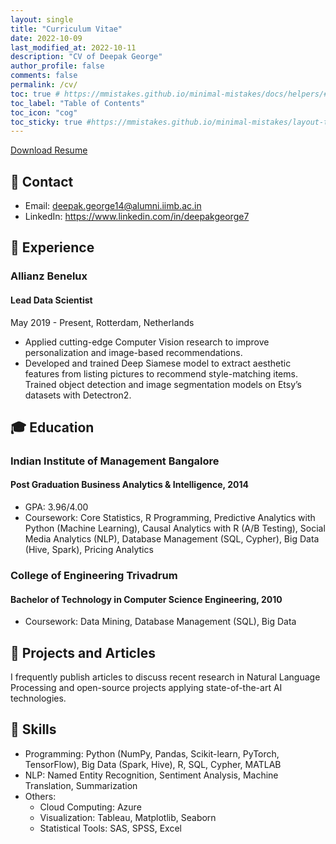 ```yaml
---
layout: single
title: "Curriculum Vitae"
date: 2022-10-09
last_modified_at: 2022-10-11
description: "CV of Deepak George"
author_profile: false
comments: false
permalink: /cv/
toc: true # https://mmistakes.github.io/minimal-mistakes/docs/helpers/#enabled-via-yaml-front-matter
toc_label: "Table of Contents"
toc_icon: "cog"
toc_sticky: true #https://mmistakes.github.io/minimal-mistakes/layout-table-of-contents-post/#top
---
```

<a href="deepak-george.github.io/cv/url" class="btn btn--success" role="button">Download Resume</a>

## 📧 Contact
* Email: deepak.george14@alumni.iimb.ac.in 
* LinkedIn: https://www.linkedin.com/in/deepakgeorge7

## 💼 Experience
### Allianz Benelux
#### Lead Data Scientist

May 2019 - Present, Rotterdam, Netherlands

* Applied cutting-edge Computer Vision research to improve personalization and image-based recommendations.
* Developed and trained Deep Siamese model to extract aesthetic features from listing pictures to recommend style-matching items.
Trained object detection and image segmentation models on Etsy’s datasets with Detectron2.

## 🎓 Education
### Indian Institute of Management Bangalore
#### Post Graduation Business Analytics & Intelligence, 2014
* GPA: 3.96/4.00
* Coursework: Core Statistics, R Programming, Predictive Analytics with Python (Machine Learning), Causal Analytics with R (A/B Testing), Social Media Analytics (NLP), Database Management (SQL, Cypher), Big Data (Hive, Spark), Pricing Analytics

### College of Engineering Trivadrum
#### Bachelor of Technology in Computer Science Engineering, 2010
* Coursework: Data Mining, Database Management (SQL), Big Data

## 📝 Projects and Articles
I frequently publish articles to discuss recent research in Natural Language Processing and open-source projects applying state-of-the-art AI technologies. 

## 🤖 Skills
* Programming: Python (NumPy, Pandas, Scikit-learn, PyTorch, TensorFlow), Big Data (Spark, Hive), R, SQL, Cypher, MATLAB
* NLP: Named Entity Recognition, Sentiment Analysis, Machine Translation, Summarization
* Others:
    * Cloud Computing: Azure
    * Visualization: Tableau, Matplotlib, Seaborn
    * Statistical Tools: SAS, SPSS, Excel